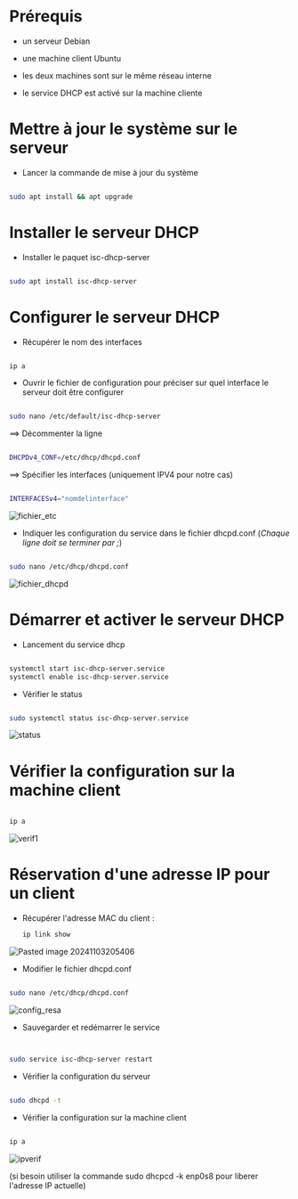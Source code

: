 
# Prérequis

- un serveur Debian

- une machine client Ubuntu

- les deux machines sont sur le même réseau interne

- le service DHCP est activé sur la machine cliente

# Mettre à jour le système sur le serveur

- Lancer la commande de mise à jour du système

```bash

sudo apt install && apt upgrade

```

# Installer le serveur DHCP

- Installer le paquet isc-dhcp-server

```bash

sudo apt install isc-dhcp-server

```


# Configurer le serveur DHCP

- Récupérer le nom des interfaces 

```bash

ip a

```

- Ouvrir le fichier de configuration pour préciser sur quel interface le serveur doit être configurer

```bash

sudo nano /etc/default/isc-dhcp-server

```

==>  Décommenter la ligne

```bash

DHCPDv4_CONF=/etc/dhcp/dhcpd.conf

```

==>  Spécifier les interfaces (uniquement IPV4 pour notre cas)

```bash

INTERFACESv4="nomdelinterface"

```

![fichier_etc](https://github.com/user-attachments/assets/01ffbfe2-f488-4ee7-b48f-90b1f04cb3aa)

- Indiquer les configuration du service dans le fichier dhcpd.conf 
(*Chaque ligne doit se terminer par ;*)

```bash

sudo nano /etc/dhcp/dhcpd.conf

```
![fichier_dhcpd](https://github.com/user-attachments/assets/7f3b435d-db01-4ccc-8bee-9d0417da8adf)

# Démarrer et activer le serveur DHCP

- Lancement du service dhcp

```bash

systemctl start isc-dhcp-server.service
systemctl enable isc-dhcp-server.service

```

- Vérifier le status

```bash

sudo systemctl status isc-dhcp-server.service

```
![status](https://github.com/user-attachments/assets/7845e56a-e0d2-4584-a89f-dec858c0be5c)

# Vérifier la configuration sur la machine client

```bash

ip a

```

![verif1](https://github.com/user-attachments/assets/d2481365-ccab-4fb8-8e8c-af1a457e3a67)

# Réservation d'une adresse IP pour un client

- Récupérer l'adresse MAC du client : 
	```bash
	ip link show
	```
![Pasted image 20241103205406](https://github.com/user-attachments/assets/4ea9637f-6953-438a-9db0-b80a9e998d5e)


- Modifier le fichier dhcpd.conf

```bash

sudo nano /etc/dhcp/dhcpd.conf

```
![config_resa](https://github.com/user-attachments/assets/8a9a8c7d-6264-48d5-932d-16b7d4790f58)


- Sauvegarder et redémarrer le service

```bash


sudo service isc-dhcp-server restart

```

- Vérifier la configuration du serveur

```bash

sudo dhcpd -t

```

- Vérifier la configuration sur la machine client

```bash

ip a

```
![ipverif](https://github.com/user-attachments/assets/fa6fe8b0-83d6-4b63-98ae-88266e934de8)


(si besoin utiliser la commande sudo dhcpcd -k enp0s8 pour liberer  l'adresse IP actuelle)
